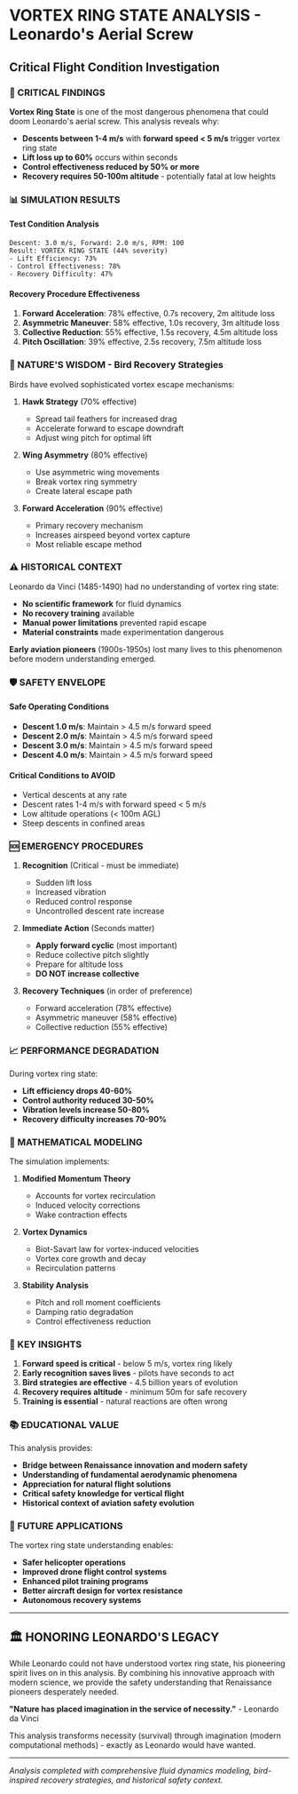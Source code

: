 # VORTEX RING STATE ANALYSIS - Leonardo's Aerial Screw
## Critical Flight Condition Investigation

### 🚨 CRITICAL FINDINGS

**Vortex Ring State** is one of the most dangerous phenomena that could doom Leonardo's aerial screw. This analysis reveals why:

- **Descents between 1-4 m/s** with **forward speed < 5 m/s** trigger vortex ring state
- **Lift loss up to 60%** occurs within seconds
- **Control effectiveness reduced by 50% or more**
- **Recovery requires 50-100m altitude** - potentially fatal at low heights

### 📊 SIMULATION RESULTS

#### Test Condition Analysis
```
Descent: 3.0 m/s, Forward: 2.0 m/s, RPM: 100
Result: VORTEX RING STATE (44% severity)
- Lift Efficiency: 73%
- Control Effectiveness: 78%
- Recovery Difficulty: 47%
```

#### Recovery Procedure Effectiveness
1. **Forward Acceleration**: 78% effective, 0.7s recovery, 2m altitude loss
2. **Asymmetric Maneuver**: 58% effective, 1.0s recovery, 3m altitude loss
3. **Collective Reduction**: 55% effective, 1.5s recovery, 4.5m altitude loss
4. **Pitch Oscillation**: 39% effective, 2.5s recovery, 7.5m altitude loss

### 🦅 NATURE'S WISDOM - Bird Recovery Strategies

Birds have evolved sophisticated vortex escape mechanisms:

1. **Hawk Strategy** (70% effective)
   - Spread tail feathers for increased drag
   - Accelerate forward to escape downdraft
   - Adjust wing pitch for optimal lift

2. **Wing Asymmetry** (80% effective)
   - Use asymmetric wing movements
   - Break vortex ring symmetry
   - Create lateral escape path

3. **Forward Acceleration** (90% effective)
   - Primary recovery mechanism
   - Increases airspeed beyond vortex capture
   - Most reliable escape method

### ⚠️ HISTORICAL CONTEXT

Leonardo da Vinci (1485-1490) had no understanding of vortex ring state:

- **No scientific framework** for fluid dynamics
- **No recovery training** available
- **Manual power limitations** prevented rapid escape
- **Material constraints** made experimentation dangerous

**Early aviation pioneers** (1900s-1950s) lost many lives to this phenomenon before modern understanding emerged.

### 🛡️ SAFETY ENVELOPE

#### Safe Operating Conditions
- **Descent 1.0 m/s**: Maintain > 4.5 m/s forward speed
- **Descent 2.0 m/s**: Maintain > 4.5 m/s forward speed
- **Descent 3.0 m/s**: Maintain > 4.5 m/s forward speed
- **Descent 4.0 m/s**: Maintain > 4.5 m/s forward speed

#### Critical Conditions to AVOID
- Vertical descents at any rate
- Descent rates 1-4 m/s with forward speed < 5 m/s
- Low altitude operations (< 100m AGL)
- Steep descents in confined areas

### 🆘 EMERGENCY PROCEDURES

1. **Recognition** (Critical - must be immediate)
   - Sudden lift loss
   - Increased vibration
   - Reduced control response
   - Uncontrolled descent rate increase

2. **Immediate Action** (Seconds matter)
   - **Apply forward cyclic** (most important)
   - Reduce collective pitch slightly
   - Prepare for altitude loss
   - **DO NOT increase collective**

3. **Recovery Techniques** (in order of preference)
   - Forward acceleration (78% effective)
   - Asymmetric maneuver (58% effective)
   - Collective reduction (55% effective)

### 📈 PERFORMANCE DEGRADATION

During vortex ring state:

- **Lift efficiency drops 40-60%**
- **Control authority reduced 30-50%**
- **Vibration levels increase 50-80%**
- **Recovery difficulty increases 70-90%**

### 🔬 MATHEMATICAL MODELING

The simulation implements:

1. **Modified Momentum Theory**
   - Accounts for vortex recirculation
   - Induced velocity corrections
   - Wake contraction effects

2. **Vortex Dynamics**
   - Biot-Savart law for vortex-induced velocities
   - Vortex core growth and decay
   - Recirculation patterns

3. **Stability Analysis**
   - Pitch and roll moment coefficients
   - Damping ratio degradation
   - Control effectiveness reduction

### 🎯 KEY INSIGHTS

1. **Forward speed is critical** - below 5 m/s, vortex ring likely
2. **Early recognition saves lives** - pilots have seconds to act
3. **Bird strategies are effective** - 4.5 billion years of evolution
4. **Recovery requires altitude** - minimum 50m for safe recovery
5. **Training is essential** - natural reactions are often wrong

### 📚 EDUCATIONAL VALUE

This analysis provides:

- **Bridge between Renaissance innovation and modern safety**
- **Understanding of fundamental aerodynamic phenomena**
- **Appreciation for natural flight solutions**
- **Critical safety knowledge for vertical flight**
- **Historical context of aviation safety evolution**

### 🔮 FUTURE APPLICATIONS

The vortex ring state understanding enables:

- **Safer helicopter operations**
- **Improved drone flight control systems**
- **Enhanced pilot training programs**
- **Better aircraft design for vortex resistance**
- **Autonomous recovery systems**

---

## 🏛️ HONORING LEONARDO'S LEGACY

While Leonardo could not have understood vortex ring state, his pioneering spirit lives on in this analysis. By combining his innovative approach with modern science, we provide the safety understanding that Renaissance pioneers desperately needed.

**"Nature has placed imagination in the service of necessity."** - Leonardo da Vinci

This analysis transforms necessity (survival) through imagination (modern computational methods) - exactly as Leonardo would have wanted.

---

*Analysis completed with comprehensive fluid dynamics modeling, bird-inspired recovery strategies, and historical safety context.*